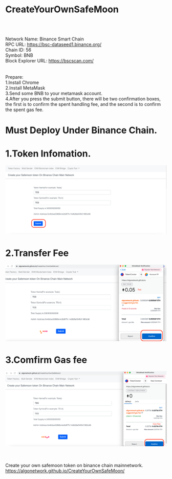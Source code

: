 # CreateYourOwnSafeMoon
<br>

<br>

Network Name: Binance Smart Chain<br>
RPC URL: https://bsc-dataseed1.binance.org/<br>
Chain ID: 56<br>
Symbol: BNB<br>
Block Explorer URL: https://bscscan.com/<br>
<br>
<br>
Prepare:<br>
1.Install Chrome<br>
2.Install MetaMask<br>
3.Send some BNB to your metamask account.<br>
4.After you press the submit button, there will be two confirmation boxes, 
the first is to confirm the spent handling fee, and the second is to confirm the spent gas fee.

# Must Deploy Under Binance Chain.<br>
# 1.Token Infomation.
<img src="https://raw.githubusercontent.com/AlgoNetwork/CreateYourOwnSafeMoon/main/safemoon1.png" alt="1--token">

# 2.Transfer Fee
<img src="https://raw.githubusercontent.com/AlgoNetwork/CreateYourOwnSafeMoon/main/safemoon2.png" alt="2--token">

# 3.Comfirm Gas fee
<img src="https://raw.githubusercontent.com/AlgoNetwork/CreateYourOwnSafeMoon/main/safemoon3.png" alt="3--token">


<br><br>
Create your own safemoon token on binance chain mainnetwork.<br>
https://algonetwork.github.io/CreateYourOwnSafeMoon/


